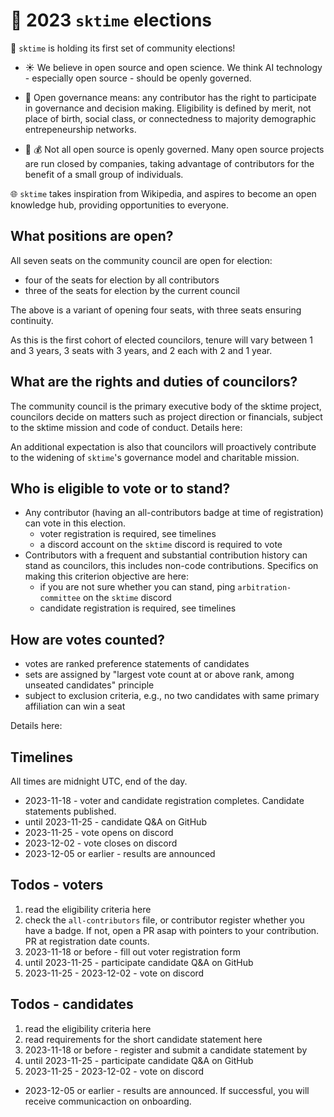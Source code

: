 # :postbox: 2023 `sktime` elections

:mega: `sktime` is holding its first set of community elections!

* :sunny: We believe in open source and open science. We think AI technology - especially open source - should be openly governed.

* :statue_of_liberty: Open governance means: any contributor has the right to participate in governance and decision making. Eligibility is defined by merit, not place of birth, social class, or connectedness to majority demographic entrepeneurship networks.

* :tophat: :moneybag: Not all open source is openly governed. Many open source projects are run closed by companies, taking advantage of contributors for the benefit of a small group of individuals.

:globe_with_meridians: `sktime` takes inspiration from Wikipedia, and aspires to become an open knowledge hub, providing opportunities to everyone.

## What positions are open?

All seven seats on the community council are open for election:

* four of the seats for election by all contributors
* three of the seats for election by the current council

The above is a variant of opening four seats, with three seats ensuring continuity.

As this is the first cohort of elected councilors, tenure will vary between 1 and 3 years, 3 seats with 3 years, and 2 each with 2 and 1 year.

## What are the rights and duties of councilors?

The community council is the primary executive body of the sktime project, councilors decide on matters such as project direction or financials, subject to the sktime mission and code of conduct. Details here:

An additional expectation is also that councilors will proactively contribute to the widening of `sktime`'s governance model and charitable mission.

## Who is eligible to vote or to stand?

* Any contributor (having an all-contributors badge at time of registration) can vote in this election.
  * voter registration is required, see timelines
  * a discord account on the `sktime` discord is required to vote
* Contributors with a frequent and substantial contribution history can stand as councilors, this includes non-code contributions. Specifics on making this criterion objective are here:
   * if you are not sure whether you can stand, ping `arbitration-committee` on the `sktime` discord
   * candidate registration is required, see timelines

## How are votes counted?

* votes are ranked preference statements of candidates
* sets are assigned by "largest vote count at or above rank, among unseated candidates" principle
* subject to exclusion criteria, e.g., no two candidates with same primary affiliation can win a seat

Details here:

## Timelines

All times are midnight UTC, end of the day.

* 2023-11-18 - voter and candidate registration completes.
  Candidate statements published.
* until 2023-11-25 - candidate Q&A on GitHub
* 2023-11-25 - vote opens on discord
* 2023-12-02 - vote closes on discord
* 2023-12-05 or earlier - results are announced

## Todos - voters

1. read the eligibility criteria here
2. check the `all-contributors` file, or contributor register whether you have a badge. If not, open a PR asap with pointers to your contribution. PR at registration date counts.
3. 2023-11-18 or before - fill out voter registration form
4. until 2023-11-25 - participate candidate Q&A on GitHub
5. 2023-11-25 - 2023-12-02 - vote on discord

## Todos - candidates

1. read the eligibility criteria here
2. read requirements for the short candidate statement here
3. 2023-11-18 or before - register and submit a candidate statement by 
4. until 2023-11-25 - participate candidate Q&A on GitHub
5. 2023-11-25 - 2023-12-02 - vote on discord
* 2023-12-05 or earlier - results are announced. If successful, you will receive communicaction on onboarding.
